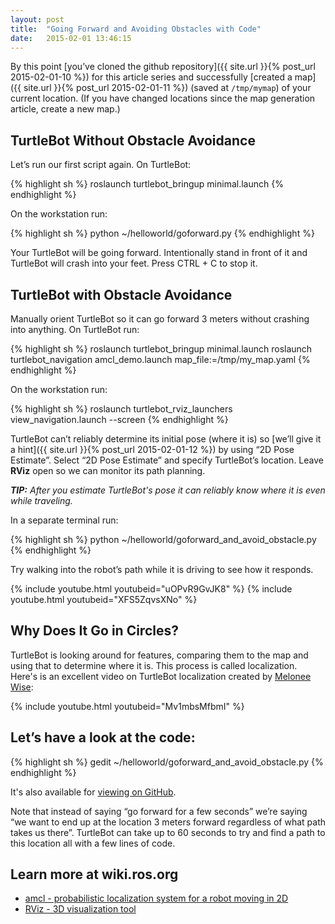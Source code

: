 ```yaml
---
layout: post
title:  "Going Forward and Avoiding Obstacles with Code"
date:   2015-02-01 13:46:15
---
```


By this point [you’ve cloned the github repository]({{ site.url }}{% post_url 2015-02-01-10 %}) for this article series and successfully [created a map]({{ site.url }}{% post_url 2015-02-01-11 %}) (saved at `/tmp/mymap`) of your current location. (If you have changed locations since the map generation article, create a new map.)

## TurtleBot Without Obstacle Avoidance

Let’s run our first script again. On TurtleBot:

{% highlight sh %}
roslaunch turtlebot_bringup minimal.launch
{% endhighlight %}

On the workstation run:

{% highlight sh %}
python ~/helloworld/goforward.py
{% endhighlight %}

Your TurtleBot will be going forward. Intentionally stand in front of it and TurtleBot will crash into your feet. Press CTRL + C to stop it.

## TurtleBot with Obstacle Avoidance

Manually orient TurtleBot so it can go forward 3 meters without crashing into anything. On TurtleBot run:

{% highlight sh %}
roslaunch turtlebot_bringup minimal.launch
roslaunch turtlebot_navigation amcl_demo.launch map_file:=/tmp/my_map.yaml
{% endhighlight %}



On the workstation run:

{% highlight sh %}
roslaunch turtlebot_rviz_launchers view_navigation.launch --screen
{% endhighlight %}

TurtleBot can’t reliably determine its initial pose (where it is) so [we’ll give it a hint]({{ site.url }}{% post_url 2015-02-01-12 %}) by using “2D Pose Estimate”. Select “2D Pose Estimate” and specify TurtleBot’s location. Leave **RViz** open so we can monitor its path planning. 

***TIP:** After you estimate TurtleBot's pose it can reliably know where it is even while traveling.*

In a separate terminal run:

{% highlight sh %}
python ~/helloworld/goforward_and_avoid_obstacle.py
{% endhighlight %}

Try walking into the robot’s path while it is driving to see how it responds.

{% include youtube.html youtubeid="uOPvR9GvJK8" %}
{% include youtube.html youtubeid="XFS5ZqvsXNo" %}

## Why Does It Go in Circles?

TurtleBot is looking around for features, comparing them to the map and using that to determine where it is. This process is called localization. Here's is an excellent video on TurtleBot localization created by [Melonee Wise](http://www.meloneewise.com):

{% include youtube.html youtubeid="Mv1mbsMfbmI" %}

## Let’s have a look at the code:

{% highlight sh %}
gedit ~/helloworld/goforward_and_avoid_obstacle.py
{% endhighlight %}

It's also available for [viewing on GitHub](https://github.com/markwsilliman/turtlebot/blob/master/goforward_and_avoid_obstacle.py).

Note that instead of saying “go forward for a few seconds” we’re saying “we want to end up at the location 3 meters forward regardless of what path takes us there”. TurtleBot can take up to 60 seconds to try and find a path to this location all with a few lines of code.

## Learn more at wiki.ros.org

* [amcl - probabilistic localization system for a robot moving in 2D](http://wiki.ros.org/amcl)
* [RViz - 3D visualization tool](http://wiki.ros.org/rviz)
